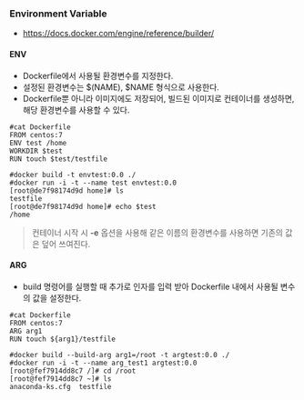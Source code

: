 ### Environment Variable
- https://docs.docker.com/engine/reference/builder/  

#### ENV
- Dockerfile에서 사용될 환경변수를 지정한다.  
- 설정된 환경변수는 $(NAME), $NAME 형식으로 사용한다.
- Dockerfile뿐 아니라 이미지에도 저장되어, 빌드된 이미지로 컨테이너를 생성하면, 해당 환경변수를 사용할 수 있다.

```
#cat Dockerfile
FROM centos:7
ENV test /home
WORKDIR $test
RUN touch $test/testfile
```
```
#docker build -t envtest:0.0 ./
#docker run -i -t --name test envtest:0.0
[root@de7f98174d9d home]# ls
testfile
[root@de7f98174d9d home]# echo $test
/home
```
> 컨테이너 시작 시 **-e** 옵션을 사용해 같은 이름의 환경변수를 사용하면 기존의 값은 덮어 쓰여진다.

#### ARG
- build 명령어를 실행할 때 추가로 인자를 입력 받아 Dockerfile 내에서 사용될 변수의 값을 설정한다.

```
#cat Dockerfile
FROM centos:7
ARG arg1
RUN touch ${arg1}/testfile
```

```
#docker build --build-arg arg1=/root -t argtest:0.0 ./
#docker run -i -t --name arg_test1 argtest:0.0
[root@fef7914dd8c7 /]# cd /root
[root@fef7914dd8c7 ~]# ls
anaconda-ks.cfg  testfile
```
